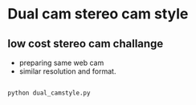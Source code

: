 # Dual cam stereo cam style
## low cost stereo cam challange
- preparing same web cam
- similar resolution and format.

```

python dual_camstyle.py
```
